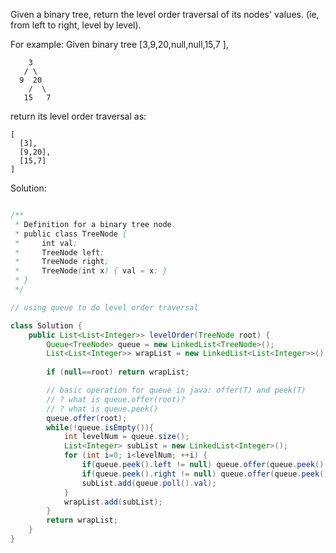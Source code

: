 Given a binary tree, return the level order traversal of its nodes' values. (ie, from left to right, level by level).

For example:
Given binary tree \[3,9,20,null,null,15,7 \],
```
    3
   / \
  9  20
    /  \
   15   7
```
return its level order traversal as:
```
[
  [3],
  [9,20],
  [15,7]
]
```

Solution:

```java

/**
 * Definition for a binary tree node.
 * public class TreeNode {
 *     int val;
 *     TreeNode left;
 *     TreeNode right;
 *     TreeNode(int x) { val = x; }
 * }
 */

// using queue to do level order traversal

class Solution {
    public List<List<Integer>> levelOrder(TreeNode root) {
        Queue<TreeNode> queue = new LinkedList<TreeNode>();
        List<List<Integer>> wrapList = new LinkedList<List<Integer>>();
        
        if (null==root) return wrapList;

        // basic operation for queue in java: offer(T) and peek(T)
        // ? what is queue.offer(root)?
        // ? what is queue.peek()
        queue.offer(root);
        while(!queue.isEmpty()){
            int levelNum = queue.size();
            List<Integer> subList = new LinkedList<Integer>();
            for (int i=0; i<levelNum; ++i) {
                if(queue.peek().left != null) queue.offer(queue.peek().left);
                if(queue.peek().right != null) queue.offer(queue.peek().right);
                subList.add(queue.poll().val);
            }
            wrapList.add(subList);
        }
        return wrapList;
    }
}
```
